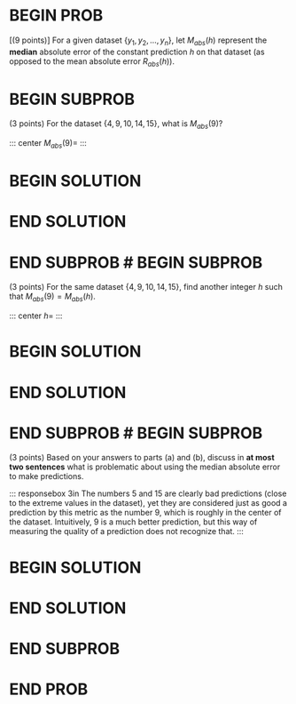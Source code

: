 # BEGIN PROB

\[(9 points)\] For a given dataset $\{y_1, y_2, \dots, y_n\}$, let
$M_{abs}(h)$ represent the **median** absolute error of the constant
prediction $h$ on that dataset (as opposed to the mean absolute error
$R_{abs}(h)$).

# BEGIN SUBPROB

(3 points) For the dataset $\{4, 9, 10, 14, 15\}$, what is $M_{abs}(9)$?

::: center
$M_{abs}(9) =$
:::

# BEGIN SOLUTION

# END SOLUTION

# END SUBPROB # BEGIN SUBPROB

(3 points) For the same dataset $\{4, 9, 10, 14, 15\}$, find another
integer $h$ such that $M_{abs}(9) = M_{abs}(h)$.

::: center
$h =$
:::

# BEGIN SOLUTION

# END SOLUTION

# END SUBPROB # BEGIN SUBPROB

(3 points) Based on your answers to parts (a) and (b), discuss in **at
most two sentences** what is problematic about using the median absolute
error to make predictions.

::: responsebox
3in The numbers 5 and 15 are clearly bad predictions (close to the
extreme values in the dataset), yet they are considered just as good a
prediction by this metric as the number 9, which is roughly in the
center of the dataset. Intuitively, 9 is a much better prediction, but
this way of measuring the quality of a prediction does not recognize
that.
:::

# BEGIN SOLUTION

# END SOLUTION

# END SUBPROB

# END PROB